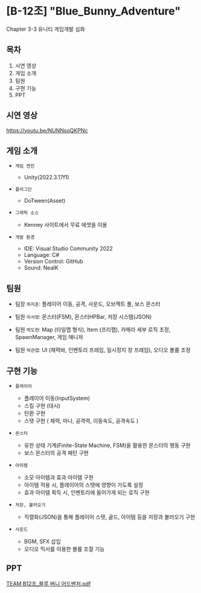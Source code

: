 # [B-12조] "Blue_Bunny_Adventure"
Chapter 3-3 유니티 게임개발 심화

## 목차
1. 시연 영상
2. 게임 소개
3. 팀원
4. 구현 기능
5. PPT

## 시연 영상
https://youtu.be/NUNNsoQKPNc

## 게임 소개
- `게임 엔진`
  - Unity(2022.3.17f1)

- `플러그인`
  - DoTween(Asset)

- `그래픽 소스`
  - Kenney 사이트에서 무료 에셋을 이용

- `개발 환경`
  - IDE: Visual Studio Community 2022
  - Language: C#
  - Version Control: GitHub
  - Sound:  NealK

## 팀원
- 팀장 `하지훈`: 플레이어 이동, 공격, 사운드, 오브젝트 풀, 보스 몬스터

- 팀원 `이서영`: 몬스터(FSM), 몬스터HPBar, 저장 시스템(JSON)

- 팀원 `박도현`: Map (타일맵 형식), Item (프리팹), 카메라 세부 로직 조정, SpawnManager, 게임 매니저

- 팀원 `박관엽`: UI (체력바, 인벤토리 프레임, 일시정지 창 프레임), 오디오 볼륨 조정

## 구현 기능
- `플레이어`
  - 플레이어 이동(InputSystem)
  - 스킬 구현 (대시)
  - 탄환 구현
  - 스탯 구현 ( 체력, 마나, 공격력, 이동속도, 공격속도 )

- `몬스터`
  - 유한 상태 기계(Finite-State Machine, FSM)을 활용한 몬스터의 행동 구현
  - 보스 몬스터의 공격 패턴 구현

- `아이템`
  - 소모 아이템과 효과 아이템 구현
  - 아이템 적용 시, 플레이어의 스탯에 영향이 가도록 설정
  - 효과 아이템 획득 시, 인벤토리에 들어가게 되는 로직 구현
 
- `저장, 불러오기`
  - 직렬화(JSON)을 통해 플레이어 스탯, 골드, 아이템 등을 저장과 불러오기 구현

- `사운드`
  - BGM, SFX 삽입
  - 오디오 믹서를 이용한 볼륨 조절 기능

## PPT
[TEAM B12조_블루 버니 어드벤처.pdf](https://github.com/user-attachments/files/15981906/TEAM.B12._.pdf)
